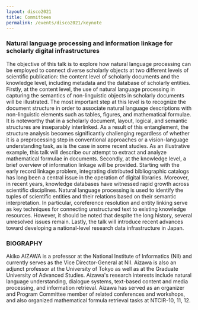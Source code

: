 ```yaml
---
layout: disco2021
title: Committees
permalink: /events/disco2021/keynote
---
```

### Natural language processing and information linkage for scholarly digital infrastructures

The objective of this talk is to explore how natural language processing can be employed to connect diverse scholarly objects at two different levels of scientific publication: the content level of scholarly documents and the knowledge level, including metadata and the database of scholarly entities. Firstly, at the content level, the use of natural language processing in capturing the semantics of non-linguistic objects in scholarly documents will be illustrated. The most important step at this level is to recognize the document structure in order to associate natural language descriptions with non-linguistic elements such as tables, figures, and mathematical formulae. It is noteworthy that in a scholarly document, layout, logical, and semantic structures are inseparably interlinked. As a result of this entanglement, the structure analysis becomes significantly challenging regardless of whether it is a preprocessing step in conventional approaches or a vision-language understanding task, as is the case in some recent studies. As an illustrative example, this talk will describe our attempt to extract and analyze mathematical formulae in documents. Secondly, at the knowledge level, a brief overview of information linkage will be provided. Starting with the early record linkage problem, integrating distributed bibliographic catalogs has long been a central issue in the operation of digital libraries. Moreover, in recent years, knowledge databases have witnessed rapid growth across scientific disciplines. Natural language processing is used to identify the tuples of scientific entities and their relations based on their semantic interpretation. In particular, coreference resolution and entity linking serve as key techniques for connecting unstructured text to existing knowledge resources. However, it should be noted that despite the long history, several unresolved issues remain. Lastly, the talk will introduce recent advances toward developing a national-level research data infrastructure in Japan.

### BIOGRAPHY

Akiko AIZAWA is a professor at the National Institute of Informatics (NII) and currently serves as the Vice Director-General at NII. Aizawa is also an adjunct professor at the University of Tokyo as well as at the Graduate University of Advanced Studies. Aizawa's research interests include natural language understanding, dialogue systems, text-based content and media processing, and information retrieval. Aizawa has served as an organizer and Program Committee member of related conferences and workshops, and also organized mathematical formula retrieval tasks at NTCIR-10, 11, 12.
